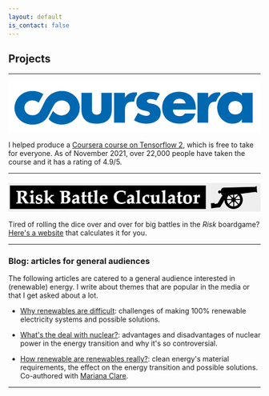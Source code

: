 ```yaml
---
layout: default
is_contact: false
---
```


## Projects

---

<a href = "https://www.coursera.org/learn/getting-started-with-tensor-flow2"> 
<img class="projects-picture" src="images/coursera.png" style="margin: 0px 10px 0px 0px" /> 
</a>

I helped produce a [Coursera course on Tensorflow 2](https://www.coursera.org/learn/getting-started-with-tensor-flow2), which is free to take for everyone. As of November 2021, over 22,000 people have taken the course and it has a rating of 4.9/5.

---

<a href = "risk_calculator/index.html"> 
<img class="projects-picture" src="images/risk_calculator.png" style="margin: 5px 10px 0px 0px" /> 
</a>

Tired of rolling the dice over and over for big battles in the *Risk* boardgame? [Here's a website](risk_calculator/index.html) that calculates it for you.

---

### Blog: articles for general audiences

The following articles are catered to a general audience interested in (renewable) energy. I write about themes that are popular in the media or that I get asked about a lot.

* [Why renewables are difficult](https://whyitrainedtoday.co.uk/index.php/2018/06/19/why-renewables-are-difficult/): challenges of making 100% renewable electricity systems and possible solutions.

* [What's the deal with nuclear?](https://whyitrainedtoday.co.uk/index.php/2018/10/15/whats-the-deal-with-nuclear/): advantages and disadvantages of nuclear power in the energy transition and why it's so controversial.

* [How renewable are renewables really?](https://whyitrainedtoday.co.uk/index.php/2018/11/29/how-renewable-are-renewables-really/): clean energy's material requirements, the effect on the energy transition and possible solutions. Co-authored with [Mariana Clare](https://www.imperial.ac.uk/people/m.clare17).

---
